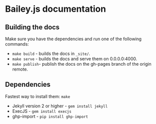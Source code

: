 # Bailey.js documentation

## Building the docs
Make sure you have the dependencies and run one of the following commands:

* `make build` - builds the docs in `_site/`.
* `make serve` - builds the docs and serve them on 0.0.0.0:4000.
* `make publish`- publish the docs on the gh-pages branch of the origin remote.

## Dependencies
Fastest way to install them: `make`

* Jekyll version 2 or higher - `gem install jekyll`
* ExecJS - `gem install execjs`
* ghp-import - `pip install ghp-import`

